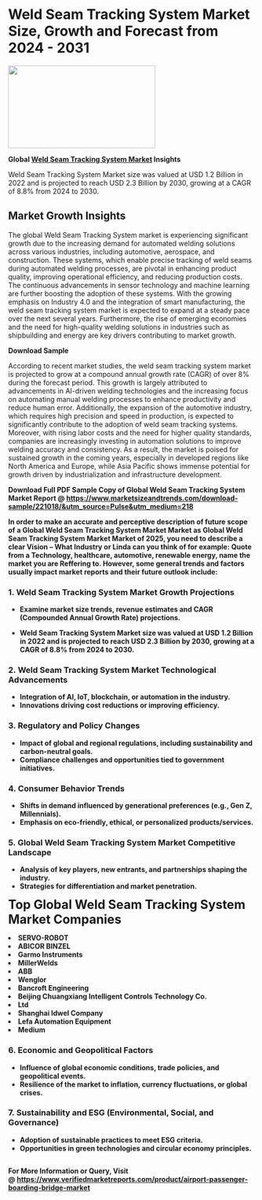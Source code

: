 <H1>Weld Seam Tracking System Market Size, Growth and Forecast from 2024 - 2031</H1><img class="aligncenter size-medium wp-image-584254" src="https://thirdeyenews.in/wp-content/uploads/2024/09/Global-Market-Research-300x168.jpeg" alt="" width="300" height="168" /><p><strong>Global&nbsp;<a href="https://www.marketsizeandtrends.com/download-sample/221018/&amp;utm_source=Pulse&amp;utm_medium=218">Weld Seam Tracking System Market</a> Insights</strong></p><p>Weld Seam Tracking System Market size was valued at USD 1.2 Billion in 2022 and is projected to reach USD 2.3 Billion by 2030, growing at a CAGR of 8.8% from 2024 to 2030.</p><p><h2>Market Growth Insights</h2> <p>The global Weld Seam Tracking System market is experiencing significant growth due to the increasing demand for automated welding solutions across various industries, including automotive, aerospace, and construction. These systems, which enable precise tracking of weld seams during automated welding processes, are pivotal in enhancing product quality, improving operational efficiency, and reducing production costs. The continuous advancements in sensor technology and machine learning are further boosting the adoption of these systems. With the growing emphasis on Industry 4.0 and the integration of smart manufacturing, the weld seam tracking system market is expected to expand at a steady pace over the next several years. Furthermore, the rise of emerging economies and the need for high-quality welding solutions in industries such as shipbuilding and energy are key drivers contributing to market growth.</p> <p><strong>Download Sample</strong></p> <p>According to recent market studies, the weld seam tracking system market is projected to grow at a compound annual growth rate (CAGR) of over 8% during the forecast period. This growth is largely attributed to advancements in AI-driven welding technologies and the increasing focus on automating manual welding processes to enhance productivity and reduce human error. Additionally, the expansion of the automotive industry, which requires high precision and speed in production, is expected to significantly contribute to the adoption of weld seam tracking systems. Moreover, with rising labor costs and the need for higher quality standards, companies are increasingly investing in automation solutions to improve welding accuracy and consistency. As a result, the market is poised for sustained growth in the coming years, especially in developed regions like North America and Europe, while Asia Pacific shows immense potential for growth driven by industrialization and infrastructure development.</p> <p><strong></p><p><span class=""><strong>Download Full PDF Sample Copy of Global Weld Seam Tracking System Market Report</strong> @ <a href="https://www.marketsizeandtrends.com/download-sample/221018/&amp;utm_source=Pulse&amp;utm_medium=218" target="_blank">https://www.marketsizeandtrends.com/download-sample/221018/&amp;utm_source=Pulse&amp;utm_medium=218</a></span></p><p>In order to make an accurate and perceptive description of future scope of a Global&nbsp;Weld Seam Tracking System Market Market as Global&nbsp;Weld Seam Tracking System Market Market of 2025, you need to describe a clear Vision &ndash; What Industry or Linda can you think of for example: Quote from a Technology, healthcare, automotive, renewable energy, name the market you are Reffering to. However, some general trends and factors usually impact market reports and their future outlook include:</p><h3>1.&nbsp;<strong>Weld Seam Tracking System Market Growth Projections</strong></h3><ul><li>Examine market size trends, revenue estimates and CAGR (Compounded Annual Growth Rate) projections.</li><li><p>Weld Seam Tracking System Market size was valued at USD 1.2 Billion in 2022 and is projected to reach USD 2.3 Billion by 2030, growing at a CAGR of 8.8% from 2024 to 2030.</p></li></ul><h3>2.&nbsp;<strong>Weld Seam Tracking System Market Technological Advancements</strong></h3><ul><li>Integration of AI, IoT, blockchain, or automation in the industry.</li><li>Innovations driving cost reductions or improving efficiency.</li></ul><h3>3.&nbsp;<strong>Regulatory and Policy Changes</strong></h3><ul><li>Impact of global and regional regulations, including sustainability and carbon-neutral goals.</li><li>Compliance challenges and opportunities tied to government initiatives.</li></ul><h3>4.&nbsp;<strong>Consumer Behavior Trends</strong></h3><ul><li>Shifts in demand influenced by generational preferences (e.g., Gen Z, Millennials).</li><li>Emphasis on eco-friendly, ethical, or personalized products/services.</li></ul><h3>5.&nbsp;<strong>Global Weld Seam Tracking System Market Competitive Landscape</strong></h3><ul><li>Analysis of key players, new entrants, and partnerships shaping the industry.</li><li>Strategies for differentiation and market penetration.</li></ul><p data-pm-slice="1 1 []"><span style="color: inherit; font-family: inherit; font-size: 25px;">Top Global Weld Seam Tracking System Market Companies</span></p><div class="" data-test-id=""><p><li>SERVO-ROBOT</li><li> ABICOR BINZEL</li><li> Garmo Instruments</li><li> MillerWelds</li><li> ABB</li><li> Wenglor</li><li> Bancroft Engineering</li><li> Beijing Chuangxiang Intelligent Controls Technology Co.</li><li> Ltd</li><li> Shanghai Idwel Company</li><li> Lefa Automation Equipment</li><li> Medium</li></p></div><h3>6.&nbsp;<strong>Economic and Geopolitical Factors</strong></h3><ul><li>Influence of global economic conditions, trade policies, and geopolitical events.</li><li>Resilience of the market to inflation, currency fluctuations, or global crises.</li></ul><h3>7.&nbsp;<strong>Sustainability and ESG (Environmental, Social, and Governance)</strong></h3><ul><li>Adoption of sustainable practices to meet ESG criteria.</li><li>Opportunities in green technologies and circular economy principles.</li></ul><h2><strong style="font-size: 14px;">For More Information or Query, Visit @&nbsp;</strong><a style="background-color: #ffffff; font-size: 14px;" href="https://www.marketsizeandtrends.com/report/weld-seam-tracking-system-market/" target="_blank">https://www.verifiedmarketreports.com/product/airport-passenger-boarding-bridge-market</a></h2>
